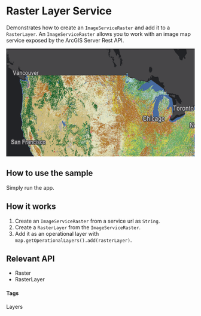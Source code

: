 # Raster Layer Service
Demonstrates how to create an `ImageServiceRaster` and add it to a `RasterLayer`. An `ImageServiceRaster` allows you to work with an image map service exposed by the ArcGIS Server Rest API.

![Raster Layer Service App](raster-layer-service.png)

## How to use the sample
Simply run the app.

## How it works
1. Create an `ImageServiceRaster` from a service url as `String`.
1. Create a `RasterLayer` from the `ImageServiceRaster`.
1. Add it as an operational layer with `map.getOperationalLayers().add(rasterLayer)`.

## Relevant API
* Raster
* RasterLayer

#### Tags
Layers